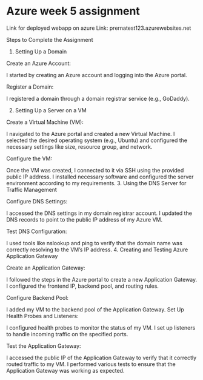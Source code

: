 # Azure week 5 assignment

Link for deployed webapp on azure Link: prernatest123.azurewebsites.net

Steps to Complete the Assignment
1. Setting Up a Domain

Create an Azure Account:

I started by creating an Azure account and logging into the Azure portal.

Register a Domain:

I registered a domain through a domain registrar service (e.g., GoDaddy).

2. Setting Up a Server on a VM

Create a Virtual Machine (VM):

I navigated to the Azure portal and created a new Virtual Machine.
I selected the desired operating system (e.g., Ubuntu) and configured the necessary settings like size, resource group, and network.

Configure the VM:

Once the VM was created, I connected to it via SSH using the provided public IP address.
I installed necessary software and configured the server environment according to my requirements.
3. Using the DNS Server for Traffic Management

Configure DNS Settings:

I accessed the DNS settings in my domain registrar account.
I updated the DNS records to point to the public IP address of my Azure VM.

Test DNS Configuration:

I used tools like nslookup and ping to verify that the domain name was correctly resolving to the VM’s IP address.
4. Creating and Testing Azure Application Gateway

Create an Application Gateway:

I followed the steps in the Azure portal to create a new Application Gateway.
I configured the frontend IP, backend pool, and routing rules.

Configure Backend Pool:

I added my VM to the backend pool of the Application Gateway.
Set Up Health Probes and Listeners:

I configured health probes to monitor the status of my VM.
I set up listeners to handle incoming traffic on the specified ports.

Test the Application Gateway:

I accessed the public IP of the Application Gateway to verify that it correctly routed traffic to my VM.
I performed various tests to ensure that the Application Gateway was working as expected.
